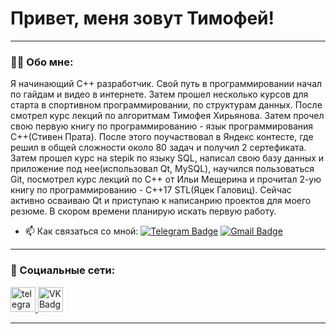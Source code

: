 
# Привет, меня зовут Тимофей!

---

### :man_technologist: Обо мне:

Я начинающий С++ разработчик. Свой путь в программировании начал по гайдам и видео в интернете. Затем прошел несколько курсов для старта в спортивном программировании, по структурам данных. После смотрел курс лекций по алгоритмам Тимофея Хирьянова. Затем прочел свою первую книгу по программированию - язык программирования С++(Стивен Прата). После этого поучаствовал в Яндекс контесте, где решил в общей сложности около 80 задач и получил 2 сертефиката. Затем прошел курс на stepik по языку SQL, написал свою базу данных и приложение под нее(использовал Qt, MySQL), научился пользоваться Git, посмотрел курс лекций по С++ от Ильи Мещерина и прочитал 2-ую книгу по программированию - С++17 STL(Яцек Галовиц). Сейчас активно осваиваю Qt и приступаю к написанрию проектов для моего резюме. В скором времени планирую искать первую работу.
- :mailbox: Как связаться со мной: [![Telegram Badge](https://img.shields.io/badge/-Ytay-blue?style=flat&logo=Telegram&logoColor=white)](https://t.me/Y_tay) [![Gmail Badge](https://img.shields.io/badge/-Gmail-red?style=flat&logo=Gmail&logoColor=white)](mailto:timofeykromach172@gmail.com)

---

### 🤝 Социальные сети:

  <div id="badges">
    <a href="https://t.me/Y_tay" target="_blank">
      <img src="https://cdn-icons-png.flaticon.com/512/2111/2111646.png" width="40" height="40" alt="telegram group" />
    </a>
    <a href="https://vk.com/tay_only_y" target="_blank">
      <img src="https://cdn-icons-png.flaticon.com/512/145/145813.png" width="40" height="40" alt="VK Badge"/>
    </a>
  </div>

---
